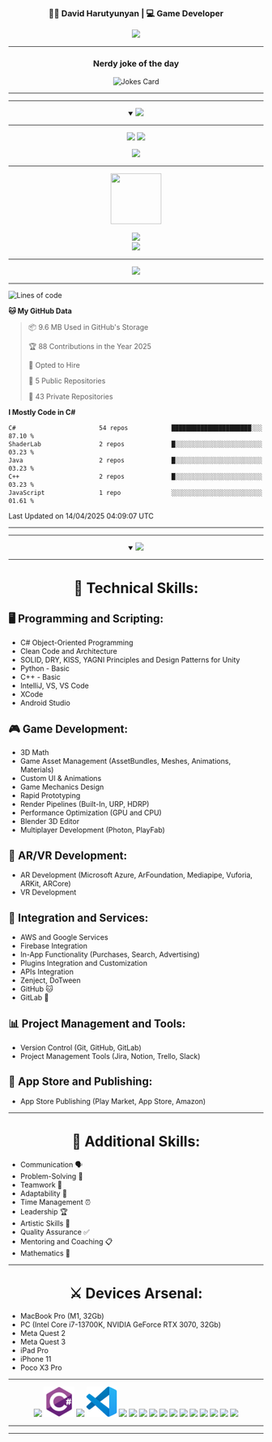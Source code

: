 <h3 align="center">🧙‍♂️ David Harutyunyan | 💻 Game Developer</h3>

<!--👀VIEWS / 🌐WEBSITE: https://github.com/antonkomarev/github-profile-views-counter -->
<p align="center">
<img src="https://komarev.com/ghpvc/?username=DavianMachete&color=0E9C47&style=for-the-badge">

---

<h3 align="center"> Nerdy joke of the day</h3>

<p align="center">
<img src="https://readme-jokes.vercel.app/api?theme=merko" alt="Jokes Card" height="250" />
</p>

---
---

<!--STATISTICS START-->

<details open>
  <summary align="center">
<!--CUSTOM TEXT GIF / 🌐WEBSITE: https://textanim.com/) -->
  <img src="https://i.imgur.com/mCWhA8x.gif" height="40px"> 
  </summary>

---
  
<!--📊STATSGRAPH / 🌐WEBSITE: https://github.com/anuraghazra/github-readme-stats -->
<p align="center">
  <img src="https://github-readme-stats-git-masterrstaa-rickstaa.vercel.app/api?username=davianmachete&show_icons=true&theme=merko&include_all_commits=true">

<!--📊STREAKSTATSGRAPH / 🌐WEBSITE: https://github.com/denvercoder1/github-readme-streak-stats -->
<img src="https://streak-stats.demolab.com?user=DavianMachete&theme=merko">

<!--📙LANGUAGES / 🌐WEBSITE: https://github.com/anuraghazra/github-readme-stats -->
<p align="center">
<img src="https://github-readme-stats.vercel.app/api/top-langs/?username=DavianMachete&size_weight=0.5&count_weight=0.5&layout=compact&theme=merko">

<!--✨REPO / 🌐WEBSITE: https://github.com/anuraghazra/github-readme-stats -->
<!--<img src="">-->

---

<!--🏆TROPHYGIF-->
<p align="center">
<img src="https://media.tenor.com/0ENB5HuTH0gAAAAi/trophy-beker.gif"  width="100px" height="100px"></p>
  
<!--🏆TROPHY / 🌐WEBSITE: https://github.com/ryo-ma/github-profile-trophy -->
<div align="center">
<img src="https://github-profile-trophy.vercel.app/?username=DavianMachete&theme=matrix&no-bg=true&no-frame=true&row=1&column=3&title=MultiLanguage,Commits,Followers,PullRequest">
 </div>
 
 <div align="center">
<img src="https://github-profile-trophy.vercel.app/?username=DavianMachete&theme=matrix&no-bg=true&no-frame=true&row=1&column=3&title=Repositories,Issues,Organizations,Stars">
 </div>

---

<!--👨‍💻STACKOVERFLOW / 🌐WEBSITE: https://github.com/omidnikrah/github-readme-stackoverflow -->
<p align="center">
<img src="https://github-readme-stackoverflow.vercel.app/?userID=20771651&theme=dark">

---

<!--START_SECTION:waka-->
![Lines of code](https://img.shields.io/badge/From%20Hello%20World%20I%27ve%20Written-373.5%20million%20lines%20of%20code-blue)

**🐱 My GitHub Data** 

> 📦 9.6 MB Used in GitHub's Storage 
 > 
> 🏆 88 Contributions in the Year 2025
 > 
> 💼 Opted to Hire
 > 
> 📜 5 Public Repositories 
 > 
> 🔑 43 Private Repositories 
 > 
**I Mostly Code in C#** 

```text
C#                       54 repos            ██████████████████████░░░   87.10 % 
ShaderLab                2 repos             █░░░░░░░░░░░░░░░░░░░░░░░░   03.23 % 
Java                     2 repos             █░░░░░░░░░░░░░░░░░░░░░░░░   03.23 % 
C++                      2 repos             █░░░░░░░░░░░░░░░░░░░░░░░░   03.23 % 
JavaScript               1 repo              ░░░░░░░░░░░░░░░░░░░░░░░░░   01.61 % 
```




 Last Updated on 14/04/2025 04:09:07 UTC
<!--END_SECTION:waka-->

</details>

---
---

<!--SKILLS START-->

<details open>
  <summary align="center">
<!--CUSTOM TEXT GIF / 🌐WEBSITE: https://textanim.com/) -->
  <img src="https://i.imgur.com/Uqce5b1.gif" height="40px"> 
  </summary>

---

<h1 align="center">🔧 Technical Skills:</h1>

<h2 align="left">🖥️ Programming and Scripting:</h2>

- C# Object-Oriented Programming
- Clean Code and Architecture
- SOLID, DRY, KISS, YAGNI Principles and Design Patterns for Unity
- Python - Basic
- C++ - Basic
- IntelliJ, VS, VS Code
- XCode
- Android Studio

<h2 align="left">🎮 Game Development:</h2>

- 3D Math
- Game Asset Management (AssetBundles, Meshes, Animations, Materials)
- Custom UI & Animations
- Game Mechanics Design
- Rapid Prototyping
- Render Pipelines (Built-In, URP, HDRP)
- Performance Optimization (GPU and CPU)
- Blender 3D Editor
- Multiplayer Development (Photon, PlayFab)

  
<h2 align="left">🥽 AR/VR Development:</h2>

- AR Development (Microsoft Azure, ArFoundation, Mediapipe, Vuforia, ARKit, ARCore)
- VR Development

<h2 align="left">🔌 Integration and Services:</h2>

- AWS and Google Services
- Firebase Integration
- In-App Functionality (Purchases, Search, Advertising)
- Plugins Integration and Customization
- APIs Integration
- Zenject, DoTween
- GitHub 🐱
- GitLab 🦊

<h2 align="left">📊 Project Management and Tools:</h2>

- Version Control (Git, GitHub, GitLab)
- Project Management Tools (Jira, Notion, Trello, Slack)

<h2 align="left">📲 App Store and Publishing:</h2>

- App Store Publishing (Play Market, App Store, Amazon)

---

<h1 align="center">🌟 Additional Skills:</h1>

- Communication 🗣️
- Problem-Solving 🧩
- Teamwork 🤝
- Adaptability 🌱
- Time Management ⏰
- Leadership 🏆
- Artistic Skills 🎨
- Quality Assurance ✅
- Mentoring and Coaching 📋
- Mathematics 📐

---
<h1 align="center">⚔️ Devices Arsenal:</h1>

- MacBook Pro (M1, 32Gb)
- PC (Intel Core i7-13700K, NVIDIA GeForce RTX 3070, 32Gb)
- Meta Quest 2
- Meta Quest 3
- iPad Pro
- iPhone 11
- Poco X3 Pro

---

<!--🖼️🖼️INTERSTLOGOS-->
<p align="center">
  <img src="https://www.vectorlogo.zone/logos/unity3d/unity3d-icon.svg" width="60">
  <img src="https://raw.githubusercontent.com/devicons/devicon/master/icons/csharp/csharp-original.svg" width="60">
  <img src="https://www.vectorlogo.zone/logos/python/python-icon.svg" width="60">
  <img src="https://raw.githubusercontent.com/github/explore/80688e429a7d4ef2fca1e82350fe8e3517d3494d/topics/visual-studio-code/visual-studio-code.png" width="60">
  <img src="https://upload.wikimedia.org/wikipedia/commons/6/6e/JetBrains_Rider_Icon.svg" width="60">
  <img src="https://www.vectorlogo.zone/logos/firebase/firebase-icon.svg" width="60">
  <img src="https://www.vectorlogo.zone/logos/amazon_aws/amazon_aws-icon.svg" width="60">
  <img src="https://www.vectorlogo.zone/logos/android/android-icon.svg" width="60">
  <img src="https://www.vectorlogo.zone/logos/apple/apple-tile.svg" width="60">
  <img src="https://www.vectorlogo.zone/logos/slack/slack-tile.svg" width="60">
  <img src="https://www.vectorlogo.zone/logos/trello/trello-icon.svg" width="60">
  <img src="https://www.vectorlogo.zone/logos/git-scm/git-scm-icon.svg" width="60">
  <img src="https://www.vectorlogo.zone/logos/github/github-icon.svg" width="60">
  <img src="https://www.vectorlogo.zone/logos/gitlab/gitlab-tile.svg" width="60">
  <img src="https://i.imgur.com/pISOKfc.png" width="60">
  <img src ="https://www.vectorlogo.zone/logos/google_admob/google_admob-icon.svg" width="60">
</p>



</details>

---
---
